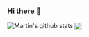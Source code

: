 ### Hi there 👋

![Martin's github stats](https://github-readme-stats.vercel.app/api?username=martinbaros&count_private=true&theme=radical&hide=stars)
<img align="center" src="https://github-readme-stats.vercel.app/api/<CARD_TYPE>/?username=martinbaros&theme=radical&hide=stars,commits,prs,issues,contribs" />


<!--
**martinbaros/martinbaros** is a ✨ _special_ ✨ repository because its `README.md` (this file) appears on your GitHub profile.

Here are some ideas to get you started:

- 🔭 I’m currently working on ...
- 🌱 I’m currently learning ...
- 👯 I’m looking to collaborate on ...
- 🤔 I’m looking for help with ...
- 💬 Ask me about ...
- 📫 How to reach me: ...
- 😄 Pronouns: ...
- ⚡ Fun fact: ...
-->
